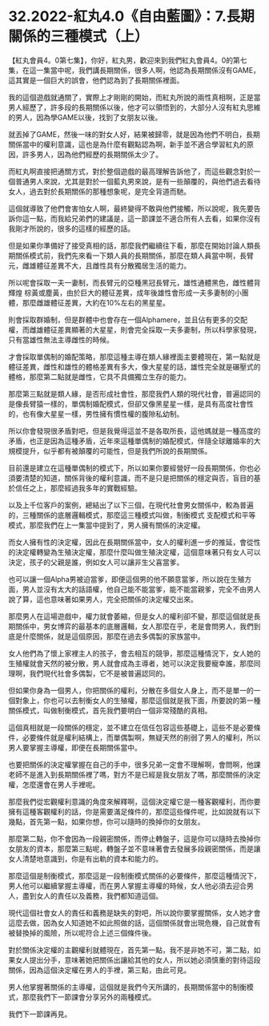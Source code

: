 # 32.2022-紅丸4.0《自由藍圖》：7.長期關係的三種模式（上）

【紅丸會員4。0第七集】，你好，紅丸男，歡迎來到我們紅丸會員4。0的第七集，在這一集當中呢，我們講長期關係，很多人啊，他認為長期關係沒有GAME，這其實是一個巨大的誤會，他們認為到了長期關係裡面。

我的這個遊戲就通關了，實際上才剛剛的開始，而紅丸所說的兩性真相啊，正是當男人經歷了，許多段的長期關係以後，他才可以領悟到的，大部分人沒有紅丸思維的男人，因為學GAME以後，找到了女朋友以後。

就丟掉了GAME，然後一味的對女人好，結果被歸零，就是因為他們不明白，長期關係當中的權利意識，這也是為什麼有觀點認為啊，新手並不適合學習紅丸的原因，許多男人，因為他們經歷的長期關係太少了。

而紅丸啊直接把通關方式，對於整個遊戲的最高理解告訴他了，而這些觀念對於一個普通男人來說，尤其是對於一個藍丸男來說，是有一些顛覆的，與他們過去看待女人，過去對於長期關係的那種想象呢，是完全背道而馳。

這個就導致了他們會害怕女人啊，最終變得不敢與他們接觸，所以說呢，我先要告訴你這一點，而我給兄弟們的建議是，這一節課並不適合所有人去看，如果你沒有我剛才所說的，很多的這樣的經歷的話。

但是如果你準備好了接受真相的話，那麼我們繼續往下看，那麼在開始討論人類長期關係模式前，我們先來看一下類人員的長期關係，那麼在類人員當中啊，長臂元，雌雄體征差異不大，且雌性具有分散獨居生活的能力。

所以呢會採取一夫一妻制，而長臂元的亞種黑冠長臂元，雄性通體黑色，雌性體背輝煌 棕黃或塵黃，由於巨大的體征差異，成年後雄性會形成一夫多妻制的小團體，那麼雌雄體征差異，大約在10%左右的黑星星。

則會採取群婚制，但是群體中也會存在一個Alphamere，並且佔有更多的交配權，而雌雄體征差異顯著的大星星，則會完全採取一夫多妻制，所以科學家發現，只有當雄性無法主導雌性的時候。

才會採取單偶制的婚配策略，那麼這種主導在類人緣裡面主要體現在，第一點就是體征差異，雌性和雄性的體格差異有多大，像大星星的話，雄性完全就是碾壓式的體格，那麼第二點就是雌性，它具不具備獨立生存的能力。

那麼第三點就是類人緣，是否形成社會性，那麼我們人類的現代社會，普遍認同的是像長臂猿一樣的，單偶制婚配模式，但卻又像黑星星一樣，是具有高度社會性的，也有像大星星一樣，男性擁有慣性權的腹隙私幼制。

所以你會發現很矛盾對吧，但是我覺得這並不是各取所長，這他媽就是一種高度的矛盾，也正是因為這種矛盾，近年來這種單偶制的婚配模式，伴隨全球離婚率的大規模提升，似乎都有被顛覆的可能性，但是我們所說的長期關係。

目前還是建立在這種單偶制的模式下，所以如果你要經營好一段長期關係，你也必須要清楚的知道，關係背後的權利意識，而不是只是把關係的穩定與否，盲目的基於信任之上，那麼經過我多年的實戰經驗。

以及上千位客戶的案例，總結出了以下三個，在現代社會男女關係中，較為普遍的，三種關係的底層邏輯模式，那麼這三種模式叫做，制衡模式 支配模式和平等模式，那麼我們在上一集當中提到了，男人擁有關係的決定權。

而女人擁有性的決定權，因此在長期關係當中，女人的權利進一步的推延，會從性的決定權轉變為生殖決定權，那麼什麼叫做生殖決定權，這個意味著只有女人可以決定，孩子的父親是誰，例如女人可以讓非生父喜當爹。

也可以讓一個Alpha男被迫當爹，即便這個男的他不願意當爹，所以說在生殖方面，男人並沒有太大的話語權，他自己能不能當爹，能不能當親爹，完全不由男人說了算，這也意味著如果男人，完全把關係的決定權交出來。

那麼男人在這場遊戲中，權力就會萎縮，但是女人的權利卻不變，那麼這個就是長期關係中，男女博弈的最基本的底層邏輯，女人那麼在乎，老是會問男人，我們到底是什麼關係，就是這個原因，那麼在過去多偶製的家族當中。

女人他們為了懷上家裡主人的孩子，會去相互的競爭，那麼這種情況下，女人她的生殖權就會天然的被分散，男人就會成為主導者，她可以決定我要寵幸誰，那麼同理啊，我們現代社會多偶製，它不是被普遍認同的。

但如果你身為一個男人，你把關係的權利，分散在多個女人身上，而不是單一的一個對象上，你也可以去制衡女人的生殖權，那麼這個就是我下面，所要說的第一種關係模式，叫做制衡模式，首先我們要明白一個非常殘酷的真相。

這個真相就是一段關係的穩定，並不建立在信任包容這些基礎上，這些不是必要條件，必要條件就是權利結構上，而單偶製啊，無疑天然的削弱了男人的權利，所以男人要掌握主導權，即便在長期關係當中。

也要把關係的決定權掌握在自己的手中，很多兄弟一定會不理解啊，會問啊，他課老師不是進入到長期關係裡了嗎，對方不是已經是我女朋友了嗎，那麼關係的決定權，怎麼還會在男人手裡呢。

那麼我們從宏觀權利意識的角度來解釋啊，這個決定權它是一種客觀權利，而你要擁有這種客觀權利的話，你是需要滿足條件的，那麼這些條件呢，比如說就有以下幾點，首先第一點，如果你想，你可以隨時的換掉你的女朋友。

那麼第二點，你不會因為一段親密關係，而停止轉盤子，這是你可以隨時去換掉你女朋友的資本，那麼第三點呢，轉盤子並不意味著會去發展多段親密關係，而是讓女人清楚地意識到，你是有出軌的資本和能力的。

那麼這個是制衡模式，那麼這是一段制衡模式關係的必要條件，那麼這種情況下，男人他可以繼續掌握主導權，而在男人掌握主導權的時候，女人他必須去迎合男人，盡到女人的責任以及義務，我們都知道這個。

現代這個社會女人的責任和義務是缺失的對吧，所以說你要掌握關係，女人她才會這麼去做，因為女人知道她不如此照做的話，這個關係就會出現危機，自己就會有被替換掉的風險，所以呢符合上述三個條件後。

對於關係決定權的主觀權利就體現在，首先第一點，我不是非她不可，第二點，如果女人提出分手，意味著她把關係出讓給其他的女人，所以她必須慎重的對待這段關係，因為這個決定權在男人的手裡，第三點，由此可見。

男人他掌握著關係的主導權，這個就是我們今天所講的，長期關係當中的制衡模式，那麼我們下一節課會分享另外的兩種模式。

我們下一節課再見。